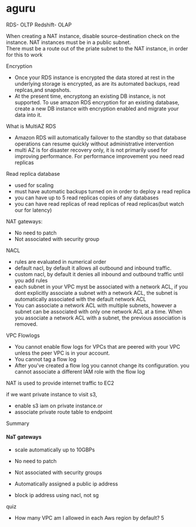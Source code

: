 # aguru
RDS- OLTP
Redshift- OLAP


When creating a NAT instance, disable source-destination check on the instance.
NAT instances must be in a public subnet.  
There must be a route out of the priate subnet to the NAT instance, in order for this to work



Encryption
- Once your RDS instance is encrypted the data stored at rest in the underlying storage is encrypted, as are its automated backups,
read replcas,and snapshots.
- At the present time, encryptong an existing DB instance, is not supported. To use amazon RDS encryption for an existing database, create a new DB instance with encryption enabled and migrate your data into it.


What is MultiAZ RDS
- Amazon RDS will automatically failover to the standby so that database operations can resume quickly without administrative intervention
- multi AZ is for disaster recovery only, it is not primarily used for improving performance. For performance improvement you need read replicas

Read replica database
- used for scaling
- must have automatic backups turned on in order to deploy a read replica
- you can have up to 5 read replicas copies of any databases
- you can have read replicas of read replicas of read replicas(but watch our for latency)

NAT gateways:
- No need to patch
- Not associated with security group

NACL
- rules are evaluated in numerical order
- default nacl, by default it allows all outbound and inbound traffic.
- custom nacl, by default it denies all inbound and outbound traffic until you add rules
- each subnet in your VPC myst be associated with a network ACL, if you dont explicitly associate a subnet with a network ACL, the subnet
is automatically associated with the default network ACL
- You can associate a network ACL with multiple subnets, however a subnet can be associated with only one network ACL at a time. When you associate a network ACL with a subnet, the previous association is removed.


VPC Flowlogs
- You cannot enable flow logs for VPCs that are peered with your VPC unless the peer VPC is in your account.
- You cannot tag a flow log
- After you've created a flow log you cannot change its configuration. you cannot associate a different IAM role with the flow log



NAT is used to provide internet traffic to EC2


if we want private instance to visit s3,
- enable s3 iam on private instance.or
- associate private route table to endpoint


Summary
#### NaT gateways
- scale automatically up to 10GBPs
- No need to patch
- Not associated with security groups
- Automatically assigned a public ip address

- block ip address using nacl, not sg

quiz
- How many VPC am I allowed in each Aws region by default? 5
